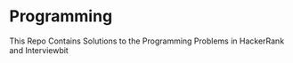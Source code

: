 # Programming

This Repo Contains Solutions to the Programming Problems in HackerRank and Interviewbit
